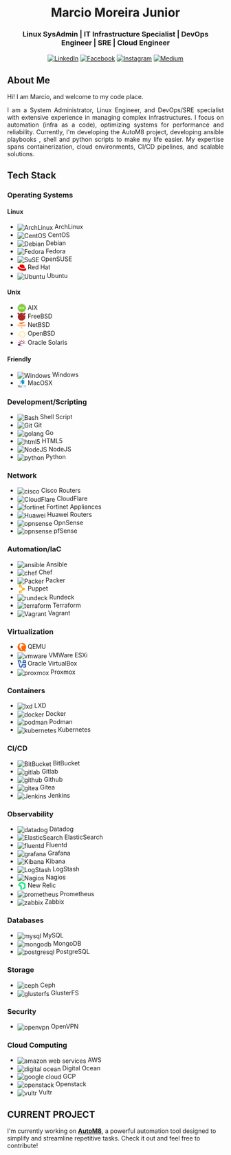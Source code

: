 <div align="center">

# **Marcio Moreira Junior**

</div>

<div align="center">

### **Linux SysAdmin** | **IT Infrastructure Specialist** | **DevOps Engineer** | **SRE** | **Cloud Engineer**

[<img src="https://cdn.jsdelivr.net/gh/homarr-labs/dashboard-icons/svg/linkedin.svg" alt="LinkedIn" width="30" height="30" align="center">](https://www.linkedin.com/in/mdmjunior) 
[<img src="https://cdn.jsdelivr.net/gh/homarr-labs/dashboard-icons/svg/facebook.svg" alt="Facebook" width="30" height="30" align="center">](https://www.facebook.com/mdmjunior) 
[<img src="https://cdn.jsdelivr.net/gh/homarr-labs/dashboard-icons/svg/instagram.svg" alt="Instagram" width="30" height="30" align="center">](https://www.instagram.com/marciomjunior) 
[<img src="https://cdn.jsdelivr.net/gh/homarr-labs/dashboard-icons/svg/medium-light.svg" alt="Medium" width="30" height="30" align="center">](https://www.medium.com/mdmjunior)

</div>

<div align="justify">

## **About Me**

Hi! I am Marcio, and welcome to my code place.

I am a System Administrator, Linux Engineer, and DevOps/SRE specialist with extensive experience in managing complex infrastructures. I
focus on automation (infra as a code), optimizing systems for performance and reliability. Currently, I'm developing the AutoM8 project, developing ansible playbooks , shell and python scripts to make my life easier. My expertise spans containerization, cloud environments, CI/CD pipelines, and scalable solutions.

</div>

## **Tech Stack**

### **Operating Systems**

#### Linux

- <img src="https://cdn.jsdelivr.net/gh/homarr-labs/dashboard-icons/svg/arch-linux.svg" alt="ArchLinux" width="20" height="20" align="center"> ArchLinux
- <img src="https://cdn.jsdelivr.net/gh/homarr-labs/dashboard-icons/svg/centos.svg" alt="CentOS" width="20" height="20" align="center"> CentOS
- <img src="https://cdn.jsdelivr.net/gh/homarr-labs/dashboard-icons/svg/debian-linux.svg" alt="Debian" width="20" height="20" align="center"> Debian
- <img src="https://cdn.jsdelivr.net/gh/homarr-labs/dashboard-icons/svg/fedora-alt.svg" alt="Fedora" width="20" height="20" align="center"> Fedora
- <img src="https://cdn.jsdelivr.net/gh/homarr-labs/dashboard-icons/svg/opensuse.svg" alt="SuSE" width="20" height="20" align="center"> OpenSUSE
- <img src="images/icons/redhat-color.svg" alt="Red Hat" width="20" height="20" align="center"> Red Hat
- <img src="https://cdn.jsdelivr.net/gh/homarr-labs/dashboard-icons/svg/ubuntu-linux.svg" alt="Ubuntu" width="20" height="20" align="center"> Ubuntu

#### Unix

- <img src="images/icons/aix-color.svg" alt="AIX" width="20" height="20" align="center"> AIX
- <img src="images/icons/freebsd-color.svg" alt="FreeBSD" width="20" height="20" align="center"> FreeBSD
- <img src="images/icons/netbsd-color.svg" alt="NetBSD" width="20" height="20" align="center"> NetBSD
- <img src="images/icons/openbsd-color.svg" alt="OpenBSD" width="20" height="20" align="center"> OpenBSD
- <img src="images/icons/solaris-color.svg" alt="Solaris" width="20" height="20" align="center"> Oracle Solaris

#### Friendly

- <img src="https://cdn.jsdelivr.net/gh/homarr-labs/dashboard-icons/svg/microsoft-windows.svg" alt="Windows" width="20" height="20" align="center"> Windows
- <img src="images/icons/macos-color.svg" alt="MacOS" width="20" height="20" align="center"> MacOSX

### **Development/Scripting**

- <img src="https://cdn.jsdelivr.net/gh/homarr-labs/dashboard-icons/svg/terminal.svg" alt="Bash" width="20" height="20" align="center"> Shell Script
- <img src="https://cdn.jsdelivr.net/gh/homarr-labs/dashboard-icons/svg/git.svg" alt="Git" width="20" height="20" align="center"> Git
- <img src="https://cdn.jsdelivr.net/gh/homarr-labs/dashboard-icons/svg/go.svg" alt="golang" width="20" height="20" align="center"> Go
- <img src="https://cdn.jsdelivr.net/gh/homarr-labs/dashboard-icons/svg/html.svg" alt="html5" width="20" height="20" align="center"> HTML5
- <img src="https://cdn.jsdelivr.net/gh/homarr-labs/dashboard-icons/svg/nodejs-alt.svg" alt="NodeJS" width="20" height="20" align="center"> NodeJS
- <img src="https://cdn.jsdelivr.net/gh/homarr-labs/dashboard-icons/svg/python.svg" alt="python" width="20" height="20" align="center"> Python

### **Network**

- <img src="https://cdn.jsdelivr.net/gh/homarr-labs/dashboard-icons/svg/cisco.svg" alt="cisco" width="20" height="20" align="center"> Cisco Routers
- <img src="https://cdn.jsdelivr.net/gh/homarr-labs/dashboard-icons/svg/cloudflare.svg" alt="CloudFlare" width="20" height="20" align="center"> CloudFlare
- <img src="https://cdn.jsdelivr.net/gh/selfhst/icons/svg/fortinet.svg" alt="fortinet" width="20" height="20" align="center"> Fortinet Appliances
- <img src="https://cdn.jsdelivr.net/gh/homarr-labs/dashboard-icons/svg/huawei.svg" alt="Huawei" width="20" height="20" align="center"> Huawei Routers
- <img src="https://cdn.jsdelivr.net/gh/homarr-labs/dashboard-icons/svg/opnsense.svg" alt="opnsense" width="20" height="20" align="center"> OpnSense
- <img src="https://cdn.jsdelivr.net/gh/homarr-labs/dashboard-icons/svg/pfsense.svg" alt="opnsense" width="20" height="20" align="center"> pfSense

### **Automation/IaC**

- <img src="https://cdn.jsdelivr.net/gh/homarr-labs/dashboard-icons/svg/ansible-light.svg" alt="ansible" width="20" height="20" align="center"> Ansible
- <img src="https://cdn.jsdelivr.net/gh/homarr-labs/dashboard-icons/svg/cyberchef.svg" alt="chef" width="20" height="20" align="center"> Chef
- <img src="https://cdn.jsdelivr.net/gh/homarr-labs/dashboard-icons/svg/hashicorp-packer.svg" alt="Packer" width="20" height="20" align="center"> Packer
- <img src="images/icons/puppet-color.svg" alt="puppet" width="20" height="20" align="center"> Puppet
- <img src="https://cdn.jsdelivr.net/gh/selfhst/icons/svg/rundeck.svg" alt="rundeck" width="20" height="20" align="center"> Rundeck
- <img src="https://cdn.jsdelivr.net/gh/homarr-labs/dashboard-icons/svg/hashicorp-terraform.svg" alt="terraform" width="20" height="20" align="center"> Terraform
- <img src="https://cdn.jsdelivr.net/gh/homarr-labs/dashboard-icons/svg/hashicorp-vagrant.svg" alt="Vagrant" width="20" height="20" align="center"> Vagrant

### **Virtualization**

- <img src="images/icons/qemu-color.svg" alt="qemu" width="20" height="20" align="center"> QEMU
- <img src="https://cdn.jsdelivr.net/gh/homarr-labs/dashboard-icons/svg/vmware-esxi.svg" alt="vmware" width="20" height="20" align="center"> VMWare ESXi
- <img src="images/icons/virtualbox-color.svg" alt="oracle virtualbox" width="20" height="20" align="center"> Oracle VirtualBox
- <img src="https://cdn.jsdelivr.net/gh/homarr-labs/dashboard-icons/svg/proxmox-light.svg" alt="proxmox" width="20" height="20" align="center"> Proxmox

### **Containers**

- <img src="https://cdn.jsdelivr.net/gh/selfhst/icons/svg/linuxcontainers.svg" alt="lxd" width="20" height="20" align="center"> LXD
- <img src="https://cdn.jsdelivr.net/gh/selfhst/icons/svg/docker.svg" alt="docker" width="20" height="20" align="center"> Docker
- <img src="https://cdn.jsdelivr.net/gh/selfhst/icons/svg/podman.svg" alt="podman" width="20" height="20" align="center"> Podman
- <img src="https://cdn.jsdelivr.net/gh/homarr-labs/dashboard-icons/svg/kubernetes.svg" alt="kubernetes" width="20" height="20" align="center"> Kubernetes

### **CI/CD**

- <img src="https://cdn.jsdelivr.net/gh/homarr-labs/dashboard-icons/svg/atlassian-bitbucket.svg" alt="BitBucket" width="20" height="20" align="center"> BitBucket
- <img src="https://cdn.jsdelivr.net/gh/selfhst/icons/svg/gitlab.svg" alt="gitlab" width="20" height="20" align="center"> Gitlab
- <img src="https://cdn.jsdelivr.net/gh/homarr-labs/dashboard-icons/svg/github-light.svg" alt="github" width="20" height="20" align="center"> Github
- <img src="https://cdn.jsdelivr.net/gh/selfhst/icons/svg/gitea.svg" alt="gitea" width="20" height="20" align="center"> Gitea
- <img src="https://cdn.jsdelivr.net/gh/homarr-labs/dashboard-icons/svg/jenkins.svg" alt="Jenkins" width="20" height="20" align="center"> Jenkins

### **Observability**

- <img src="https://cdn.jsdelivr.net/gh/homarr-labs/dashboard-icons/svg/datadog.svg" alt="datadog" width="20" height="20" align="center"> Datadog
- <img src="https://cdn.jsdelivr.net/gh/homarr-labs/dashboard-icons/svg/elasticsearch.svg" alt="ElasticSearch" width="20" height="20" align="center"> ElasticSearch
- <img src="https://simpleicons.org/icons/fluentd.svg" alt="fluentd" width="20" height="20" align="center"> Fluentd
- <img src="https://cdn.jsdelivr.net/gh/selfhst/icons/svg/grafana.svg" alt="grafana" width="20" height="20" align="center"> Grafana
- <img src="https://cdn.jsdelivr.net/gh/homarr-labs/dashboard-icons/svg/elastic-kibana.svg" alt="Kibana" width="20" height="20" align="center"> Kibana
- <img src="https://cdn.jsdelivr.net/gh/homarr-labs/dashboard-icons/svg/elastic-logstash.svg" alt="LogStash" width="20" height="20" align="center"> LogStash
- <img src="https://cdn.jsdelivr.net/gh/homarr-labs/dashboard-icons/svg/nagios.svg" alt="Nagios" width="20" height="20" align="center"> Nagios
- <img src="images/icons/newrelic-color.svg" alt="new relic" width="20" height="20" align="center"> New Relic
- <img src="https://cdn.jsdelivr.net/gh/selfhst/icons/svg/prometheus.svg" alt="prometheus" width="20" height="20" align="center"> Prometheus
- <img src="https://cdn.jsdelivr.net/gh/selfhst/icons/svg/zabbix.svg" alt="zabbix" width="20" height="20" align="center"> Zabbix

### **Databases**

- <img src="https://cdn.jsdelivr.net/gh/selfhst/icons/svg/mysql.svg" alt="mysql" width="20" height="20" align="center"> MySQL
- <img src="https://cdn.jsdelivr.net/gh/selfhst/icons/svg/mongodb.svg" alt="mongodb" width="20" height="20" align="center"> MongoDB
- <img src="https://cdn.jsdelivr.net/gh/selfhst/icons/svg/postgresql.svg" alt="postgresql" width="20" height="20" align="center"> PostgreSQL

### **Storage**

- <img src="https://cdn.jsdelivr.net/gh/selfhst/icons/svg/ceph.svg" alt="ceph" width="20" height="20" align="center"> Ceph
- <img src="https://simpleicons.org/icons/googlecloudstorage.svg" alt="glusterfs" width="20" height="20" align="center"> GlusterFS

### **Security**

- <img src="https://cdn.jsdelivr.net/gh/selfhst/icons/svg/openvpn.svg" alt="openvpn" width="20" height="20" align="center"> OpenVPN

### **Cloud Computing**

- <img src="https://cdn.jsdelivr.net/gh/selfhst/icons/svg/amazon-web-services.svg" alt="amazon web services" width="20" height="20" align="center"> AWS
- <img src="https://cdn.jsdelivr.net/gh/selfhst/icons/svg/digitalocean.svg" alt="digital ocean" width="20" height="20" align="center"> Digital Ocean
- <img src="https://cdn.jsdelivr.net/gh/homarr-labs/dashboard-icons/svg/google-cloud-platform.svg" alt="google cloud" width="20" height="20" align="center"> GCP
- <img src="https://cdn.jsdelivr.net/gh/homarr-labs/dashboard-icons/svg/openstack.svg" alt="openstack" width="20" height="20" align="center"> Openstack
- <img src="https://cdn.jsdelivr.net/gh/homarr-labs/dashboard-icons/svg/vultr.svg" alt="vultr" width="20" height="20" align="center"> Vultr

## CURRENT PROJECT

I'm currently working on [**AutoM8**](https://github.com/mdmjunior/AutoM8), a powerful automation tool designed to simplify and streamline repetitive tasks. 
Check it out and feel free to contribute!
